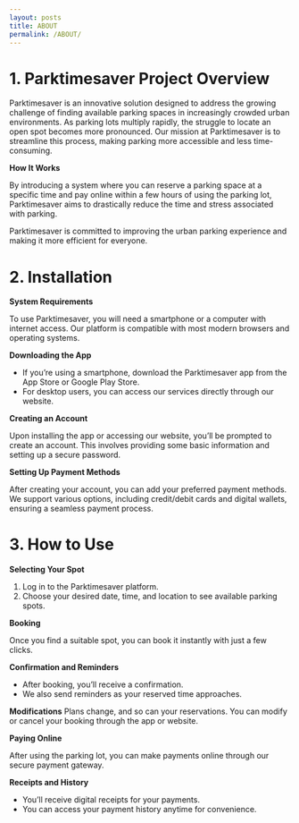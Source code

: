 ```yaml
---
layout: posts
title: ABOUT
permalink: /ABOUT/
---
```


# **1. Parktimesaver Project Overview**

 Parktimesaver is an innovative solution designed to address the growing challenge of finding available parking spaces in increasingly crowded urban environments. As parking lots multiply rapidly, the struggle to locate an open spot becomes more pronounced. Our mission at Parktimesaver is to streamline this process, making parking more accessible and less time-consuming.

 **How It Works**

 By introducing a system where you can reserve a parking space at a specific time and pay online within a few hours of using the parking lot, Parktimesaver aims to drastically reduce the time and stress associated with parking.

 Parktimesaver is committed to improving the urban parking experience and making it more efficient for everyone.


# **2. Installation**

 **System Requirements**

 To use Parktimesaver, you will need a smartphone or a computer with internet access. Our platform is compatible with most modern browsers and operating systems.

 **Downloading the App**
 - If you’re using a smartphone, download the Parktimesaver app from the App Store or Google Play Store.
 - For desktop users, you can access our services directly through our website.

 **Creating an Account**

 Upon installing the app or accessing our website, you’ll be prompted to create an account. This involves providing some basic information and setting up a secure password.

 **Setting Up Payment Methods**

 After creating your account, you can add your preferred payment methods. We support various options, including credit/debit cards and digital wallets, ensuring a seamless payment process.


# **3. How to Use**

 **Selecting Your Spot**
 1. Log in to the Parktimesaver platform.
 2. Choose your desired date, time, and location to see available parking spots.

 **Booking**

 Once you find a suitable spot, you can book it instantly with just a few clicks.

 **Confirmation and Reminders**
 - After booking, you’ll receive a confirmation.
 - We also send reminders as your reserved time approaches.

 **Modifications**
 Plans change, and so can your reservations. You can modify or cancel your booking through the app or website.

 **Paying Online**
 
 After using the parking lot, you can make payments online through our secure payment gateway.

 **Receipts and History**
 - You’ll receive digital receipts for your payments.
 - You can access your payment history anytime for convenience.